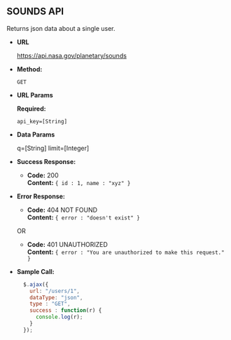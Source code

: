 **SOUNDS API**
----
  Returns json data about a single user.

* **URL**

  https://api.nasa.gov/planetary/sounds

* **Method:**

  `GET`
  
*  **URL Params**

   **Required:**
 
   `api_key=[String]`

* **Data Params**

  q=[String]
  limit=[Integer]

* **Success Response:**

  * **Code:** 200 <br />
    **Content:** `{ id : 1, name : "xyz" }`
 
* **Error Response:**

  * **Code:** 404 NOT FOUND <br />
    **Content:** `{ error : "doesn't exist" }`

  OR

  * **Code:** 401 UNAUTHORIZED <br />
    **Content:** `{ error : "You are unauthorized to make this request." }`

* **Sample Call:**

  ```javascript
    $.ajax({
      url: "/users/1",
      dataType: "json",
      type : "GET",
      success : function(r) {
        console.log(r);
      }
    });
  ```
